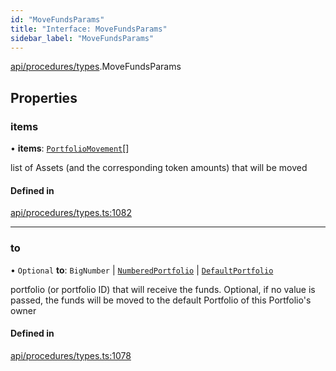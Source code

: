```yaml
---
id: "MoveFundsParams"
title: "Interface: MoveFundsParams"
sidebar_label: "MoveFundsParams"
---
```


[api/procedures/types](../../../../../modules/API/Procedures/Types/Types.md).MoveFundsParams

## Properties

### items

• **items**: [`PortfolioMovement`](../../../../../modules/Types/Types.md#portfoliomovement)[]

list of Assets (and the corresponding token amounts) that will be moved

#### Defined in

[api/procedures/types.ts:1082](https://github.com/PolymeshAssociation/polymesh-sdk/blob/2c78f6c34/src/api/procedures/types.ts#L1082)

___

### to

• `Optional` **to**: `BigNumber` \| [`NumberedPortfolio`](../../../../../classes/API/Entities/NumberedPortfolio/NumberedPortfolio.md) \| [`DefaultPortfolio`](../../../../../classes/API/Entities/DefaultPortfolio/DefaultPortfolio.md)

portfolio (or portfolio ID) that will receive the funds. Optional, if no value is passed, the funds will be moved to the default Portfolio of this Portfolio's owner

#### Defined in

[api/procedures/types.ts:1078](https://github.com/PolymeshAssociation/polymesh-sdk/blob/2c78f6c34/src/api/procedures/types.ts#L1078)
